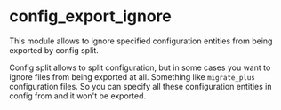 # config_export_ignore
This module allows to ignore specified configuration entities from being exported by config split.

Config split allows to split configuration, but in some cases you want to ignore files from being exported at all.
Something like `migrate_plus` configuration files.
So you can specify all these configuration entities in config from and it won't be exported.
